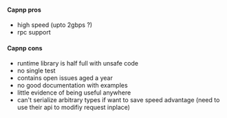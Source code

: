 #### Capnp pros

- high speed (upto 2gbps ?)
- rpc support

#### Capnp cons

- runtime library is half full with unsafe code
- no single test
- contains open issues aged a year
- no good documentation with examples
- little evidence of being useful anywhere
- can't serialize arbitrary types if want to save speed advantage (need to use their api to modifiy request inplace)
